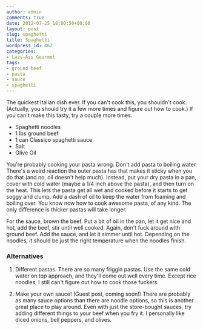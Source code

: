 ```yaml
---
author: admin
comments: true
date: 2012-07-25 18:00:50+00:00
layout: post
slug: spaghetti
title: Spaghetti
wordpress_id: 462
categories:
- Lazy-Ass Gourmet
tags:
- ground beef
- pasta
- sauce
- spaghetti
---
```


The quickest Italian dish ever. If you can't cook this, you shouldn't cook. (Actually, you should try it a few more times and figure out how to cook.) If you can't make this tasty, try a couple more times.

  * Spaghetti noodles
  * 1 lbs ground beef
  * 1 can Classico spaghetti sauce
  * Salt
  * Olive Oil

You're probably cooking your pasta wrong. Don't add pasta to boiling water. There's a weird reaction the outer pasta has that makes it sticky when you do that (and no, oil doesn't help much). Instead, put your dry pasta in a pan, cover with cold water (maybe a 1/4 inch above the pasta), and then turn on the heat. This lets the pasta get all wet and cooked before it starts to get soggy and clump. Add a dash of oil to keep the water from foaming and boiling over. You know now how to cook awesome pasta, of any kind. The only difference is thicker pastas will take longer.





For the sauce, brown the beef. Put a bit of oil in the pan, let it get nice and hot, add the beef, stir until well cooked. Again, don't fuck around with ground beef. Add the sauce, and let it simmer until hot. Depending on the noodles, it should be just the right temperature when the noodles finish.





### Alternatives







  1. Different pastas. There are so many friggin pastas. Use the same cold water on top approach, and they'll come out well every time. Except rice noodles, I still can't figure out how to cook those fuckers.

  2. Make your own sauce! (Guest post, coming soon!) There are probably as many sauce options than there are noodle options, so this is another great place to play around. Even with just the store-bought sauces, try adding different things to your beef when you fry it. I personally like diced onions, bell peppers, and olives.




